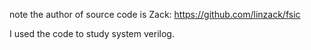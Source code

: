 note the author of source code is Zack:
https://github.com/linzack/fsic

I used the code to study system verilog.
